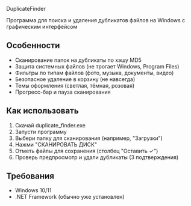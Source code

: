 DuplicateFinder

Программа для поиска и удаления дубликатов файлов на Windows с графическим интерфейсом

## Особенности
- Сканирование папок на дубликаты по хэшу MD5
- Защита системных файлов (не трогает Windows, Program Files)
- Фильтры по типам файлов (фото, музыка, документы, видео)
- Безопасное удаление в корзину (не навсегда)
- Темы оформления (светлая, тёмная, розовая)
- Прогресс-бар и пауза сканирования

## Как использовать
1. Скачай duplicate_finder.exe
2. Запусти программу
3. Выбери папку для сканирования (например, "Загрузки")
4. Нажми "СКАНИРОВАТЬ ДИСК"
5. Отметь файлы для сохранения (столбец "Оставить ✓")
6. Проверь предпросмотр и удали дубликаты (3 подтверждения)
## Требования
- Windows 10/11
- .NET Framework (обычно уже установлен)

